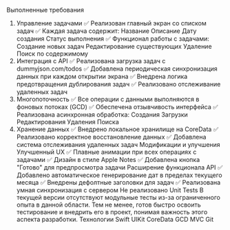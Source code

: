 Выполненные требования
1. Управление задачами
✅ Реализован главный экран со списком задач
✅ Каждая задача содержит:
Название
Описание
Дату создания
Статус выполнения
✅ Функционал работы с задачами:
Создание новых задач
Редактирование существующих
Удаление
Поиск по содержимому
2. Интеграция с API
✅ Реализована загрузка задач с dummyjson.com/todos
✅ Добавлена периодическая синхронизация данных при каждом открытии экрана
✅ Внедрена логика предотвращения дублирования задач
✅ Реализовано отслеживание удаленных задач
3. Многопоточность
✅ Все операции с данными выполняются в фоновых потоках (GCD)
✅ Обеспечена отзывчивость интерфейса
✅ Реализована асинхронная обработка:
Создания
Загрузки
Редактирования
Удаления
Поиска
4. Хранение данных
✅ Внедрено локальное хранилище на CoreData
✅ Реализовано корректное восстановление данных
✅ Добавлена система отслеживания удаленных задач
Модификации и улучшения
Улучшенный UX
✅ Плавные анимации при всех операциях с задачами
✅ Дизайн в стиле Apple Notes
✅ Добавлена кнопка "Готово" для предпросмотра задачи
Расширение функционала API
✅ Добавлено автоматическое генерирование дат в пределах текущего месяца
✅ Внедрены дефолтные заголовки для задач
✅ Реализована умная синхронизация с сервером
Не реализовано
Unit Tests
В текущей версии отсутствуют модульные тесты из-за ограниченного опыта в данной области. Тем не менее, готов быстро освоить тестирование и внедрить его в проект, понимая важность этого аспекта разработки.
Технологии
Swift
UIKit
CoreData
GCD
MVC
Git
